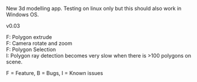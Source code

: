 New 3d modelling app. Testing on linux only but this should also work in Windows OS.

v0.03

F: Polygon extrude  
F: Camera rotate and zoom  
F: Polygon Selection  
I: Polygon ray detection becomes very slow when there is >100 polygons on scene.   

F = Feature, B = Bugs, I = Known issues